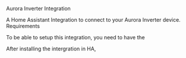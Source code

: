 Aurora Inverter Integration

A Home Assistant Integration to connect to your Aurora Inverter device.
Requirements

To be able to setup this integration, you need to have the 

After installing the intergration in HA, 
